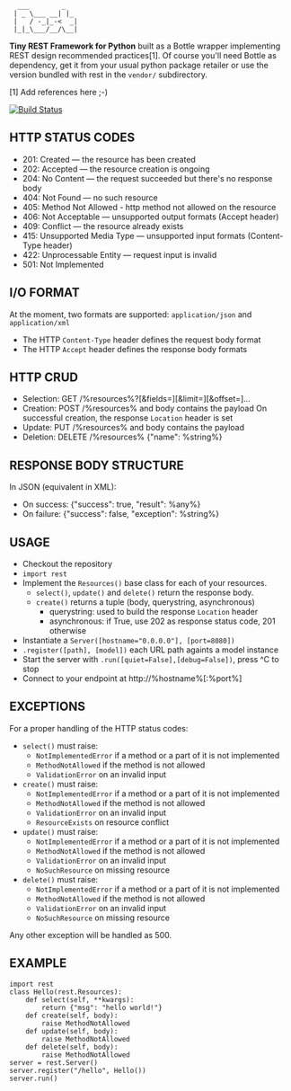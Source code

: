 	  ___        _
	 | _ \___ __| |_
	 |   / -_|_-<  _|
	 |_|_\___/__/\__|

**Tiny REST Framework for Python**
built as a Bottle wrapper implementing REST design recommended practices[1].
Of course you'll need Bottle as dependency,
get it from your usual python package retailer
or use the version bundled with rest in the `vendor/` subdirectory.

[1] Add references here ;-)

[![Build Status](https://secure.travis-ci.org/fclaerho/rest.png?branch=master)](http://travis-ci.org/fclaerho/rest)

HTTP STATUS CODES
-----------------

  * 201: Created — the resource has been created
  * 202: Accepted — the resource creation is ongoing
  * 204: No Content — the request succeeded but there's no response body
  * 404: Not Found — no such resource
  * 405: Method Not Allowed - http method not allowed on the resource
  * 406: Not Acceptable — unsupported output formats (Accept header)
  * 409: Conflict — the resource already exists
  * 415: Unsupported Media Type — unsupported input formats (Content-Type header)
  * 422: Unprocessable Entity — request input is invalid
  * 501: Not Implemented

I/O FORMAT
----------

At the moment, two formats are supported: `application/json` and `application/xml`
  * The HTTP `Content-Type` header defines the request body format
  * The HTTP `Accept` header defines the response body formats

HTTP CRUD
---------

  * Selection: GET /%resources%?[&fields=][&limit=][&offset=]…
  * Creation:
    POST /%resources% and body contains the payload
    On successful creation, the response `Location` header is set
  * Update: PUT /%resources% and body contains the payload
  * Deletion: DELETE /%resources% {"name": %string%}

RESPONSE BODY STRUCTURE
-----------------------

In JSON (equivalent in XML):
  * On success: {"success": true, "result": %any%}
  * On failure: {"success": false, "exception": %string%}

USAGE
-----

  * Checkout the repository
  * `import rest`
  * Implement the `Resources()` base class for each of your resources.
    * `select()`, `update()` and `delete()` return the response body.
    * `create()` returns a tuple (body, querystring, asynchronous)
      * querystring: used to build the response `Location` header
      * asynchronous: if True, use 202 as response status code, 201 otherwise
  * Instantiate a `Server([hostname="0.0.0.0"], [port=8080])`
  * `.register([path], [model])` each URL path againts a model instance
  * Start the server with `.run([quiet=False],[debug=False])`, press ^C to stop
  * Connect to your endpoint at http://%hostname%[:%port%]

EXCEPTIONS
----------

For a proper handling of the HTTP status codes:

  * `select()` must raise:
    * `NotImplementedError` if a method or a part of it is not implemented
    * `MethodNotAllowed` if the method is not allowed
    * `ValidationError` on an invalid input
  * `create()` must raise:
    * `NotImplementedError` if a method or a part of it is not implemented
    * `MethodNotAllowed` if the method is not allowed
    * `ValidationError` on an invalid input
    * `ResourceExists` on resource conflict
  * `update()` must raise:
    * `NotImplementedError` if a method or a part of it is not implemented
    * `MethodNotAllowed` if the method is not allowed
    * `ValidationError` on an invalid input
    * `NoSuchResource` on missing resource
  * `delete()` must raise:
    * `NotImplementedError` if a method or a part of it is not implemented
    * `MethodNotAllowed` if the method is not allowed
    * `ValidationError` on an invalid input
    * `NoSuchResource` on missing resource

Any other exception will be handled as 500.

EXAMPLE
-------

	import rest
	class Hello(rest.Resources):
		def select(self, **kwargs):
			return {"msg": "hello world!"}
		def create(self, body):
			raise MethodNotAllowed
		def update(self, body):
			raise MethodNotAllowed
		def delete(self, body):
			raise MethodNotAllowed
	server = rest.Server()
	server.register("/hello", Hello())
	server.run()
